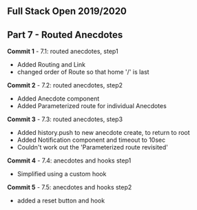 ## Full Stack Open 2019/2020

## Part 7 - Routed Anecdotes

**Commit 1** - 7.1: routed anecdotes, step1
 - Added Routing and Link
 - changed order of Route so that home '/' is last

**Commit 2** - 7.2: routed anecdotes, step2
 - Added Anecdote component
 - Added Parameterized route for individual Anecdotes 

**Commit 3** - 7.3: routed anecdotes, step3
 - Added history.push to new anecdote create, to return to root
 - Added Notification component and timeout to 10sec
 - Couldn't work out the 'Parameterized route revisited'

**Commit 4** - 7.4: anecdotes and hooks step1
 - Simplified using a custom hook

**Commit 5** - 7.5: anecdotes and hooks step2
 - added a reset button and hook
 

